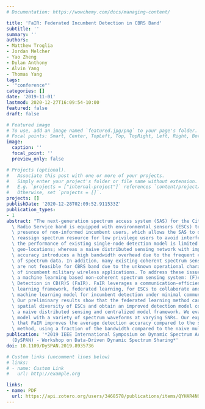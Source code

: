 ```yaml
---
# Documentation: https://wowchemy.com/docs/managing-content/

title: 'FaIR: Federated Incumbent Detection in CBRS Band'
subtitle: ''
summary: ''
authors:
- Matthew Troglia
- Jordan Melcher
- Yao Zheng
- Dylan Anthony
- Alvin Yang
- Thomas Yang
tags:
- '"conference"'
categories: []
date: '2019-11-01'
lastmod: 2020-12-27T16:09:54-10:00
featured: false
draft: false

# Featured image
# To use, add an image named `featured.jpg/png` to your page's folder.
# Focal points: Smart, Center, TopLeft, Top, TopRight, Left, Right, BottomLeft, Bottom, BottomRight.
image:
  caption: ''
  focal_point: ''
  preview_only: false

# Projects (optional).
#   Associate this post with one or more of your projects.
#   Simply enter your project's folder or file name without extension.
#   E.g. `projects = ["internal-project"]` references `content/project/deep-learning/index.md`.
#   Otherwise, set `projects = []`.
projects: []
publishDate: '2020-12-28T02:09:52.911533Z'
publication_types:
- 1
abstract: "The next-generation spectrum access system (SAS) for the Citizens Broadband\
  \ Radio Service band is equipped with environmental sensors (ESCs) to detect the\
  \ presence of non-informed incumbent users, which allows the SAS to dynamically\
  \ reassign spectrum resource for low privilege users to avoid interference. However,\
  \ the performance of existing single-node detection model is limited by the sensor's\
  \ geo-locations; whereas a naive distributed sensing network with improved detection\
  \ accuracy introduces a high bandwidth overhead due to the frequent communication\
  \ of spectrum data. In addition, many existing coherent spectrum sensing methods\
  \ are not feasible for CBRS band due to the unknown operational characteristics\
  \ of incumbent military wireless applications. To address these issues, we propose\
  \ a machine learning based non-coherent spectrum sensing system: (F)eder(a)ted (I)ncumbent\
  \ Detection in CB(R)S (FaIR). FaIR leverages a communication-efficient distributed\
  \ learning framework, federated learning, for ESCs to collaborate and train a data-driven\
  \ machine learning model for incumbent detection under minimal communication bandwidth.\
  \ Our preliminary results show that the federated learning method can exploit the\
  \ spatial diversity of ESCs and obtain an improved detection model comparing to\
  \ a naive distributed sensing and centralized model framework. We evaluate the FaIR\
  \ model with a variety of spectrum waveforms at varying SNRs. Our experiments showed\
  \ that FaIR improves the average detection accuracy compared to the single-node\
  \ method, using a fraction of the bandwidth compared to the naive multi-node method."
publication: '*2019 IEEE International Symposium on Dynamic Spectrum Access Networks
  (DySPAN) - Workshop on Data-Driven Dynamic Spectrum Sharing*'
doi: 10.1109/DySPAN.2019.8935736

# Custom links (uncomment lines below)
# links:
# - name: Custom Link
#   url: http://example.org

links:
- name: PDF
  url: https://api.zotero.org/users/3468578/publications/items/QYHAR4NG/file/view
---
```

